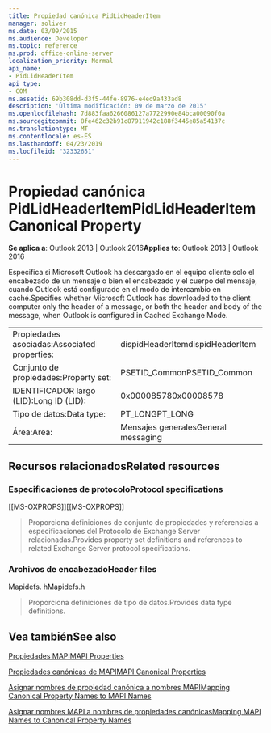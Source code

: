 ```yaml
---
title: Propiedad canónica PidLidHeaderItem
manager: soliver
ms.date: 03/09/2015
ms.audience: Developer
ms.topic: reference
ms.prod: office-online-server
localization_priority: Normal
api_name:
- PidLidHeaderItem
api_type:
- COM
ms.assetid: 69b308dd-d3f5-44fe-8976-e4ed9a433ad8
description: 'Última modificación: 09 de marzo de 2015'
ms.openlocfilehash: 7d883faa6266086127a7722990e84bca00090f0a
ms.sourcegitcommit: 8fe462c32b91c87911942c188f3445e85a54137c
ms.translationtype: MT
ms.contentlocale: es-ES
ms.lasthandoff: 04/23/2019
ms.locfileid: "32332651"
---
```

# <a name="pidlidheaderitem-canonical-property"></a><span data-ttu-id="81c56-103">Propiedad canónica PidLidHeaderItem</span><span class="sxs-lookup"><span data-stu-id="81c56-103">PidLidHeaderItem Canonical Property</span></span>

  
  
<span data-ttu-id="81c56-104">**Se aplica a**: Outlook 2013 | Outlook 2016</span><span class="sxs-lookup"><span data-stu-id="81c56-104">**Applies to**: Outlook 2013 | Outlook 2016</span></span> 
  
<span data-ttu-id="81c56-105">Especifica si Microsoft Outlook ha descargado en el equipo cliente solo el encabezado de un mensaje o bien el encabezado y el cuerpo del mensaje, cuando Outlook está configurado en el modo de intercambio en caché.</span><span class="sxs-lookup"><span data-stu-id="81c56-105">Specifies whether Microsoft Outlook has downloaded to the client computer only the header of a message, or both the header and body of the message, when Outlook is configured in Cached Exchange Mode.</span></span>
  
|||
|:-----|:-----|
|<span data-ttu-id="81c56-106">Propiedades asociadas:</span><span class="sxs-lookup"><span data-stu-id="81c56-106">Associated properties:</span></span>  <br/> |<span data-ttu-id="81c56-107">dispidHeaderItem</span><span class="sxs-lookup"><span data-stu-id="81c56-107">dispidHeaderItem</span></span>  <br/> |
|<span data-ttu-id="81c56-108">Conjunto de propiedades:</span><span class="sxs-lookup"><span data-stu-id="81c56-108">Property set:</span></span>  <br/> |<span data-ttu-id="81c56-109">PSETID_Common</span><span class="sxs-lookup"><span data-stu-id="81c56-109">PSETID_Common</span></span>  <br/> |
|<span data-ttu-id="81c56-110">IDENTIFICADOR largo (LID):</span><span class="sxs-lookup"><span data-stu-id="81c56-110">Long ID (LID):</span></span>  <br/> |<span data-ttu-id="81c56-111">0x00008578</span><span class="sxs-lookup"><span data-stu-id="81c56-111">0x00008578</span></span>  <br/> |
|<span data-ttu-id="81c56-112">Tipo de datos:</span><span class="sxs-lookup"><span data-stu-id="81c56-112">Data type:</span></span>  <br/> |<span data-ttu-id="81c56-113">PT_LONG</span><span class="sxs-lookup"><span data-stu-id="81c56-113">PT_LONG</span></span>  <br/> |
|<span data-ttu-id="81c56-114">Área:</span><span class="sxs-lookup"><span data-stu-id="81c56-114">Area:</span></span>  <br/> |<span data-ttu-id="81c56-115">Mensajes generales</span><span class="sxs-lookup"><span data-stu-id="81c56-115">General messaging</span></span>  <br/> |
   
## <a name="related-resources"></a><span data-ttu-id="81c56-116">Recursos relacionados</span><span class="sxs-lookup"><span data-stu-id="81c56-116">Related resources</span></span>

### <a name="protocol-specifications"></a><span data-ttu-id="81c56-117">Especificaciones de protocolo</span><span class="sxs-lookup"><span data-stu-id="81c56-117">Protocol specifications</span></span>

<span data-ttu-id="81c56-118">[[MS-OXPROPS]]</span><span class="sxs-lookup"><span data-stu-id="81c56-118">[[MS-OXPROPS]]</span></span> 
  
> <span data-ttu-id="81c56-119">Proporciona definiciones de conjunto de propiedades y referencias a especificaciones del Protocolo de Exchange Server relacionadas.</span><span class="sxs-lookup"><span data-stu-id="81c56-119">Provides property set definitions and references to related Exchange Server protocol specifications.</span></span>
    
### <a name="header-files"></a><span data-ttu-id="81c56-120">Archivos de encabezado</span><span class="sxs-lookup"><span data-stu-id="81c56-120">Header files</span></span>

<span data-ttu-id="81c56-121">Mapidefs. h</span><span class="sxs-lookup"><span data-stu-id="81c56-121">Mapidefs.h</span></span>
  
> <span data-ttu-id="81c56-122">Proporciona definiciones de tipo de datos.</span><span class="sxs-lookup"><span data-stu-id="81c56-122">Provides data type definitions.</span></span>
    
## <a name="see-also"></a><span data-ttu-id="81c56-123">Vea también</span><span class="sxs-lookup"><span data-stu-id="81c56-123">See also</span></span>



[<span data-ttu-id="81c56-124">Propiedades MAPI</span><span class="sxs-lookup"><span data-stu-id="81c56-124">MAPI Properties</span></span>](mapi-properties.md)
  
[<span data-ttu-id="81c56-125">Propiedades canónicas de MAPI</span><span class="sxs-lookup"><span data-stu-id="81c56-125">MAPI Canonical Properties</span></span>](mapi-canonical-properties.md)
  
[<span data-ttu-id="81c56-126">Asignar nombres de propiedad canónica a nombres MAPI</span><span class="sxs-lookup"><span data-stu-id="81c56-126">Mapping Canonical Property Names to MAPI Names</span></span>](mapping-canonical-property-names-to-mapi-names.md)
  
[<span data-ttu-id="81c56-127">Asignar nombres MAPI a nombres de propiedades canónicas</span><span class="sxs-lookup"><span data-stu-id="81c56-127">Mapping MAPI Names to Canonical Property Names</span></span>](mapping-mapi-names-to-canonical-property-names.md)

